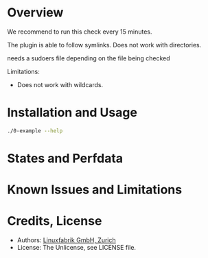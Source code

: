 # Overview

We recommend to run this check every 15 minutes.

The plugin is able to follow symlinks.
Does not work with directories.

needs a sudoers file depending on the file being checked

Limitations:
* Does not work with wildcards.


# Installation and Usage

```bash
./0-example --help
```


# States and Perfdata


# Known Issues and Limitations


# Credits, License

* Authors: [Linuxfabrik GmbH, Zurich](https://www.linuxfabrik.ch)
* License: The Unlicense, see LICENSE file.

